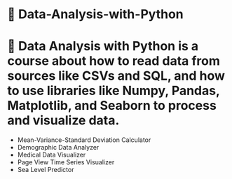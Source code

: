 # 📖 Data-Analysis-with-Python
# 👣 Data Analysis with Python is a course about how to read data from sources like CSVs and SQL, and how to use libraries like Numpy, Pandas, Matplotlib, and Seaborn to process and visualize data.

* Mean-Variance-Standard Deviation Calculator
* Demographic Data Analyzer
* Medical Data Visualizer
* Page View Time Series Visualizer
* Sea Level Predictor
